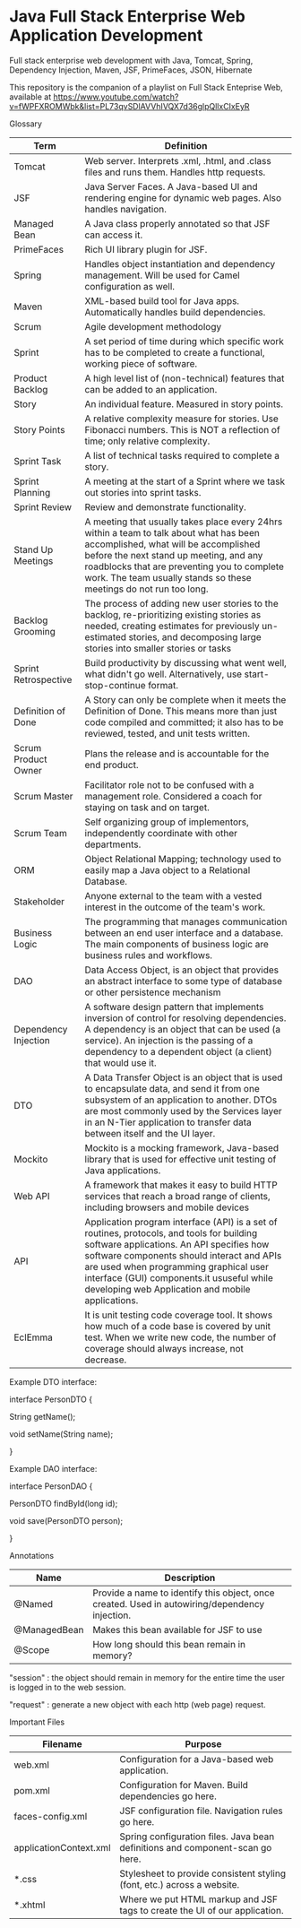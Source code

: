 # Java Full Stack Enterprise Web Application Development
Full stack enterprise web development with Java, Tomcat, Spring, Dependency Injection, Maven, JSF, PrimeFaces, JSON, Hibernate

This repository is the companion of a playlist on Full Stack Enteprise Web, available at https://www.youtube.com/watch?v=fWPFXROMWbk&list=PL73qvSDlAVVhIVQX7d36glpQllxCIxEyR

Glossary

Term|	Definition
--- | ---
Tomcat | Web server.  Interprets .xml, .html, and .class files and runs them.  Handles http requests.
JSF	| Java Server Faces.  A Java-based UI and rendering engine for dynamic web pages.  Also handles navigation.
Managed Bean |	A Java class properly annotated so that JSF can access it.
PrimeFaces |	Rich UI library plugin for JSF.
Spring |	Handles object instantiation and dependency management.  Will be used for Camel configuration as well.
Maven |	XML-based build tool for Java apps.  Automatically handles build dependencies.
Scrum |	Agile development methodology
Sprint |	A set period of time during which specific work has to be completed to create a functional, working piece of software.
Product Backlog |	A high level list of (non-technical) features that can be added to an application.  
Story |	An individual feature.  Measured in story points.
Story Points |	A relative complexity measure for stories.  Use Fibonacci numbers.  This is NOT a reflection of time; only relative complexity.
Sprint Task |	A list of technical tasks required to complete a story.
Sprint Planning |	A meeting at the start of a Sprint where we task out stories into sprint tasks.
Sprint Review	| Review and demonstrate functionality.
Stand Up Meetings	| A meeting that usually takes place every 24hrs within a team to talk about what has been accomplished, what will be accomplished before the next stand up meeting, and any roadblocks that are preventing you to complete work. The team usually stands so these meetings do not run too long.
Backlog Grooming	| The process of adding new user stories to the backlog, re-prioritizing existing stories as needed, creating estimates for previously un-estimated stories, and decomposing large stories into smaller stories or tasks
Sprint Retrospective |	Build productivity by discussing what went well, what didn't go well.  Alternatively, use start-stop-continue format.
Definition of Done | A Story can only be complete when it meets the Definition of Done.  This means more than just code compiled and committed; it also has to be reviewed, tested, and unit tests written.
Scrum Product Owner |	Plans the release and is accountable for the end product.
Scrum Master | Facilitator role not to be confused with a management role. Considered a coach for staying on task and on target.
Scrum Team | Self organizing group of implementors, independently coordinate with other departments.
ORM	| Object Relational Mapping; technology used to easily map a Java object to a Relational Database.
Stakeholder |	Anyone external to the team with a vested interest in the outcome of the team's work.
Business Logic	| The programming that manages communication between an end user interface and a database. The main components of business logic are business rules and workflows.
DAO	| Data Access Object, is an object that provides an abstract interface to some type of database or other persistence mechanism
Dependency Injection	| A software design pattern that implements inversion of control for resolving dependencies. A dependency is an object that can be used (a service). An injection is the passing of a dependency to a dependent object (a client) that would use it.
DTO	| A Data Transfer Object is an object that is used to encapsulate data, and send it from one subsystem of an application to another. DTOs are most commonly used by the Services layer in an N-Tier application to transfer data between itself and the UI layer.
Mockito |	Mockito is a mocking framework, Java-based library that is used for effective unit testing of Java applications.
Web API	| A framework that makes it easy to build HTTP services that reach a broad range of clients, including browsers and mobile devices
API	| Application program interface (API) is a set of routines, protocols, and tools for building software applications. An API specifies how software components should interact and APIs are used when programming graphical user interface (GUI) components.it ususeful while developing web Application and mobile applications.
EclEmma |	It is unit testing code coverage tool. It shows how much of a code base is covered by unit test. When we write new code, the number of coverage should always increase, not decrease.

Example DTO interface:

interface PersonDTO {

  String getName();

  void setName(String name);

}

Example DAO interface:

interface PersonDAO {

PersonDTO findById(long id);

void save(PersonDTO person);

}

Annotations

Name | Description
--- | ---
@Named | Provide a name to identify this object, once created.  Used in autowiring/dependency injection.
@ManagedBean | Makes this bean available for JSF to use
@Scope	| How long should this bean remain in memory?

"session" : the object should remain in memory for the entire time the user is logged in to the web session.

"request" : generate a new object with each http (web page) request.


Important Files

Filename | 	Purpose
--- | ---
web.xml | 	Configuration for a Java-based web application.
pom.xml | 	Configuration for Maven.  Build dependencies go here.
faces-config.xml | 	JSF configuration file.  Navigation rules go here.
applicationContext.xml | 	Spring configuration files.  Java bean definitions and component-scan go here.
*.css	 | Stylesheet to provide consistent styling (font, etc.) across a website.
*.xhtml	 | Where we put HTML markup and JSF tags to create the UI of our application.
